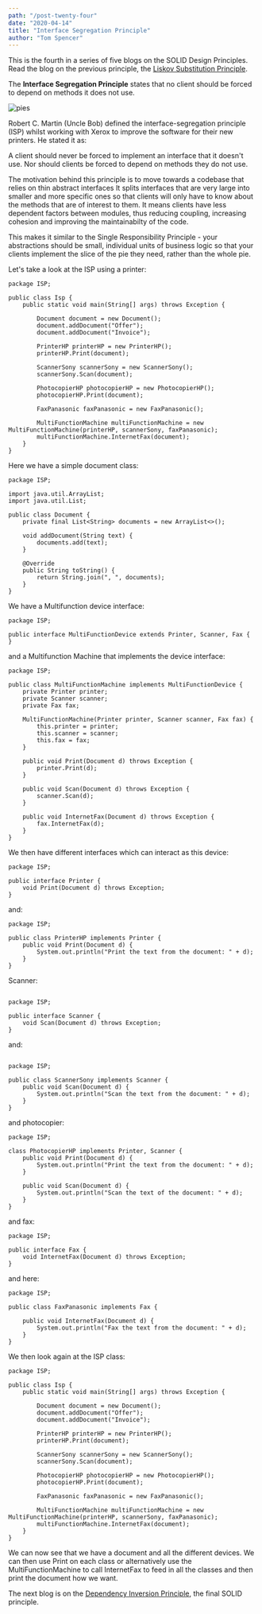 ```yaml
---
path: "/post-twenty-four"
date: "2020-04-14"
title: "Interface Segregation Principle"
author: "Tom Spencer"
---
```


This is the fourth in a series of five blogs on the SOLID Design Principles. Read the blog on the previous principle, the [Liskov Substitution Principle](https://crafter-coder.xyz/post-twenty-three).

The **Interface Segregation Principle** states that no client should be forced to depend on methods it does not use.

![pies](https://user-images.githubusercontent.com/63193195/79235644-c9c1ba00-7e63-11ea-9db7-a202a3328f4b.jpg)

Robert C. Martin (Uncle Bob) defined the interface-segregation principle (ISP) whilst working with Xerox to improve the software for their new printers. He stated it as:

A client should never be forced to implement an interface that it doesn't use. Nor should clients be forced to depend on methods they do not use.

The motivation behind this principle is to move towards a codebase that relies on thin abstract interfaces It splits interfaces that are very large into smaller and more specific ones so that clients will only have to know about the methods that are of interest to them. It means clients have less dependent factors between modules, thus reducing coupling, increasing cohesion and improving the maintainabilty of the code.

This makes it similar to the Single Responsibility Principle - your abstractions should be small, individual units of business logic so that your clients implement the slice of the pie they need, rather than the whole pie.

Let's take a look at the ISP using a printer:
```
package ISP;

public class Isp {
    public static void main(String[] args) throws Exception {

        Document document = new Document();
        document.addDocument("Offer");
        document.addDocument("Invoice");

        PrinterHP printerHP = new PrinterHP();
        printerHP.Print(document);

        ScannerSony scannerSony = new ScannerSony();
        scannerSony.Scan(document);

        PhotocopierHP photocopierHP = new PhotocopierHP();
        photocopierHP.Print(document);

        FaxPanasonic faxPanasonic = new FaxPanasonic();

        MultiFunctionMachine multiFunctionMachine = new MultiFunctionMachine(printerHP, scannerSony, faxPanasonic);
        multiFunctionMachine.InternetFax(document);
    }
}
```
Here we have a simple document class:
```
package ISP;

import java.util.ArrayList;
import java.util.List;

public class Document {
    private final List<String> documents = new ArrayList<>();

    void addDocument(String text) {
        documents.add(text);
    }

    @Override
    public String toString() {
        return String.join(", ", documents);
    }
}
```
We have a Multifunction device interface:
```
package ISP;

public interface MultiFunctionDevice extends Printer, Scanner, Fax {
}
```
and a Multifunction Machine that implements the device interface:
```
package ISP;

public class MultiFunctionMachine implements MultiFunctionDevice {
    private Printer printer;
    private Scanner scanner;
    private Fax fax;

    MultiFunctionMachine(Printer printer, Scanner scanner, Fax fax) {
        this.printer = printer;
        this.scanner = scanner;
        this.fax = fax;
    }

    public void Print(Document d) throws Exception {
        printer.Print(d);
    }

    public void Scan(Document d) throws Exception {
        scanner.Scan(d);
    }

    public void InternetFax(Document d) throws Exception {
        fax.InternetFax(d);
    }
}
```
We then have different interfaces which can interact as this device:
```
package ISP;

public interface Printer {
    void Print(Document d) throws Exception;
}
```
and:
```
package ISP;

public class PrinterHP implements Printer {
    public void Print(Document d) {
        System.out.println("Print the text from the document: " + d);
    }
}
```
Scanner:
```
  
package ISP;

public interface Scanner {
    void Scan(Document d) throws Exception;
}
```
and:
```
  
package ISP;

public class ScannerSony implements Scanner {
    public void Scan(Document d) {
        System.out.println("Scan the text from the document: " + d);
    }
}
```
and photocopier:
```
package ISP;

class PhotocopierHP implements Printer, Scanner {
    public void Print(Document d) {
        System.out.println("Print the text from the document: " + d);
    }

    public void Scan(Document d) {
        System.out.println("Scan the text of the document: " + d);
    }
}
```
and fax:
```
package ISP;

public interface Fax {
    void InternetFax(Document d) throws Exception;
}
```
and here:
```
package ISP;

public class FaxPanasonic implements Fax {

    public void InternetFax(Document d) {
        System.out.println("Fax the text from the document: " + d);
    }
}
```
We then look again at the ISP class:
```
package ISP;

public class Isp {
    public static void main(String[] args) throws Exception {

        Document document = new Document();
        document.addDocument("Offer");
        document.addDocument("Invoice");

        PrinterHP printerHP = new PrinterHP();
        printerHP.Print(document);

        ScannerSony scannerSony = new ScannerSony();
        scannerSony.Scan(document);

        PhotocopierHP photocopierHP = new PhotocopierHP();
        photocopierHP.Print(document);

        FaxPanasonic faxPanasonic = new FaxPanasonic();

        MultiFunctionMachine multiFunctionMachine = new MultiFunctionMachine(printerHP, scannerSony, faxPanasonic);
        multiFunctionMachine.InternetFax(document);
    }
}
```
We can now see that we have a document and all the different devices. We can then use Print on each class or alternatively use the MultiFunctionMachine to call InternetFax to feed in all the classes and then print the document how we want.

The next blog is on the [Dependency Inversion Principle](https://crafter-coder.xyz/post-twenty-five), the final SOLID principle. 
